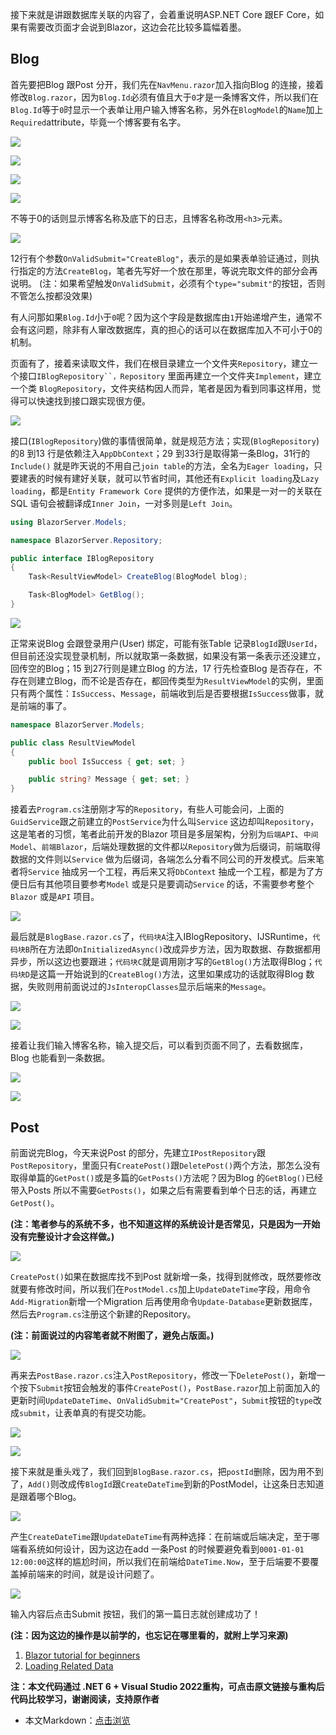 接下来就是讲跟数据库关联的内容了，会着重说明ASP.NET Core 跟EF Core，如果有需要改页面才会说到Blazor，这边会花比较多篇幅着墨。

## Blog

首先要把Blog 跟Post 分开，我们先在`NavMenu.razor`加入指向Blog 的连接，接着修改`Blog.razor`，因为`Blog.Id`必须有值且大于`0`才是一条博客文件，所以我们在`Blog.Id`等于`0`时显示一个表单让用户输入博客名称，另外在`BlogModel`的`Name`加上`Required`attribute，毕竟一个博客要有名字。

![](https://img1.dotnet9.com/2021/12/2601.png)

![](https://img1.dotnet9.com/2021/12/2602.png)

![](https://img1.dotnet9.com/2021/12/2603.png)

![](https://img1.dotnet9.com/2021/12/2604.png)

不等于0的话则显示博客名称及底下的日志，且博客名称改用`<h3>`元素。

![](https://img1.dotnet9.com/2021/12/2605.png)

12行有个参数`OnValidSubmit="CreateBlog"`，表示的是如果表单验证通过，则执行指定的方法`CreateBlog`，笔者先写好一个放在那里，等说完取文件的部分会再说明。
(注：如果希望触发`OnValidSubmit`，必须有个`type="submit"`的按钮，否则不管怎么按都没效果)

有人问那如果`Blog.Id`小于`0`呢？因为这个字段是数据库由`1`开始递增产生，通常不会有这问题，除非有人窜改数据库，真的担心的话可以在数据库加入不可小于0的机制。

页面有了，接着来读取文件，我们在根目录建立一个文件夹`Repository`，建立一个接口`IBlogRepository``，Repository` 里面再建立一个文件夹`Implement`，建立一个类 `BlogRepository`，文件夹结构因人而异，笔者是因为看到同事这样用，觉得可以快速找到接口跟实现很方便。

![](https://img1.dotnet9.com/2021/12/2606.png)

接口(`IBlogRepository`)做的事情很简单，就是规范方法；实现(`BlogRepository`)的8 到13 行是依赖注入`AppDbContext`；29 到33行是取得第一条Blog，31行的`Include()` 就是昨天说的不用自己`join table`的方法，全名为`Eager loading`，只要建表的时候有建好关联，就可以节省时间，其他还有`Explicit loading`及`Lazy loading`，都是`Entity Framework Core` 提供的方便作法，如果是一对一的关联在SQL 语句会被翻译成`Inner Join`，一对多则是`Left Join`。

```C#
using BlazorServer.Models;

namespace BlazorServer.Repository;

public interface IBlogRepository
{
	Task<ResultViewModel> CreateBlog(BlogModel blog);

	Task<BlogModel> GetBlog();
}
```

![](https://img1.dotnet9.com/2021/12/2607.png)

正常来说Blog 会跟登录用户(User) 绑定，可能有张Table 记录`BlogId`跟`UserId`，但目前还没实现登录机制，所以就取第一条数据，如果没有第一条表示还没建立，回传空的Blog；15 到27行则是建立Blog 的方法，17 行先检查Blog 是否存在，不存在则建立Blog，而不论是否存在，都回传类型为`ResultViewModel`的实例，里面只有两个属性：`IsSuccess`、`Message`，前端收到后是否要根据`IsSuccess`做事，就是前端的事了。

```C#
namespace BlazorServer.Models;

public class ResultViewModel
{
	public bool IsSuccess { get; set; }

	public string? Message { get; set; }
}
```

接着去`Program.cs`注册刚才写的`Repository`，有些人可能会问，上面的`GuidService`跟之前建立的`PostService`为什么叫`Service` 这边却叫`Repository`，这是笔者的习惯，笔者此前开发的Blazor 项目是多层架构，分别为`后端API`、`中间Model`、`前端Blazor`，后端处理数据的文件都以`Repository`做为后缀词，前端取得数据的文件则以`Service` 做为后缀词，各端怎么分看不同公司的开发模式。后来笔者将`Service` 抽成另一个工程，再后来又将`DbContext` 抽成一个工程，都是为了方便日后有其他项目要参考`Model` 或是只是要调动`Service` 的话，不需要参考整个`Blazor` 或是`API` 项目。

![](https://img1.dotnet9.com/2021/12/2608.png)

最后就是`BlogBase.razor.cs`了，`代码块A`注入IBlogRepository、IJSRuntime，`代码块B`所在方法即`OnInitializedAsync()`改成异步方法，因为取数据、存数据都用异步，所以这边也要跟进；`代码块C`就是调用刚才写的`GetBlog()`方法取得Blog；`代码块D`是这篇一开始说到的`CreateBlog()`方法，这里如果成功的话就取得Blog 数据，失败则用前面说过的`JsInteropClasses`显示后端来的`Message`。

![](https://img1.dotnet9.com/2021/12/2609.png)

![](https://img1.dotnet9.com/2021/12/2610.png)

接着让我们输入博客名称，输入提交后，可以看到页面不同了，去看数据库，Blog 也能看到一条数据。

![](https://img1.dotnet9.com/2021/12/2611.gif)

![](https://img1.dotnet9.com/2021/12/2612.png)

## Post

前面说完Blog，今天来说Post 的部分，先建立`IPostRepository`跟`PostRepository`，里面只有`CreatePost()`跟`DeletePost()`两个方法，那怎么没有取得单篇的`GetPost()`或是多篇的`GetPosts()`方法呢？因为Blog 的`GetBlog()`已经带入Posts 所以不需要`GetPosts()`，如果之后有需要看到单个日志的话，再建立`GetPost()`。

**(注：笔者参与的系统不多，也不知道这样的系统设计是否常见，只是因为一开始没有完整设计才会这样做。)**

![](https://img1.dotnet9.com/2021/12/2613.png)

`CreatePost()`如果在数据库找不到Post 就新增一条，找得到就修改，既然要修改就要有修改时间，所以我们在`PostModel.cs`加上`UpdateDateTime`字段，用命令`Add-Migration`新增一个Migration 后再使用命令`Update-Database`更新数据库，然后去`Program.cs`注册这个新建的Repository。

**(注：前面说过的内容笔者就不附图了，避免占版面。)**

![](https://img1.dotnet9.com/2021/12/2614.png)

再来去`PostBase.razor.cs`注入`PostRepository`，修改一下`DeletePost()`，新增一个按下`Submit`按钮会触发的事件`CreatePost()`，`PostBase.razor`加上前面加入的更新时间`UpdateDateTime`、`OnValidSubmit="CreatePost"`，`Submit`按钮的`type`改成`submit`，让表单真的有提交功能。

![](https://img1.dotnet9.com/2021/12/2615.png)

![](https://img1.dotnet9.com/2021/12/2616.png)

接下来就是重头戏了，我们回到`BlogBase.razor.cs`，把`postId`删除，因为用不到了，`Add()`则改成传`BlogId`跟`CreateDateTime`到新的PostModel，让这条日志知道是跟着哪个Blog。

![](https://img1.dotnet9.com/2021/12/2617.png)

产生`CreateDateTime`跟`UpdateDateTime`有两种选择：在前端或后端决定，至于哪端看系统如何设计，因为这边在add 一条Post 的时候要避免看到`0001-01-01 12:00:00`这样的尴尬时间，所以我们在前端给`DateTime.Now`，至于后端要不要覆盖掉前端来的时间，就是设计问题了。

![](https://img1.dotnet9.com/2021/12/2618.png)

输入内容后点击Submit 按钮，我们的第一篇日志就创建成功了！

**(注：因为这边的操作是以前学的，也忘记在哪里看的，就附上学习来源)**


1. [Blazor tutorial for beginners](https://www.youtube.com/playlist?list=PL6n9fhu94yhVowClAs8-6nYnfsOTma14P)
2. [Loading Related Data](https://docs.microsoft.com/en-us/ef/core/querying/related-data/)

**注：本文代码通过 .NET 6 + Visual Studio 2022重构，可点击原文链接与重构后代码比较学习，谢谢阅读，支持原作者**

- 本文Markdown：[点击浏览](https://github.com/dotnet9/Assets.Dotnet9/blob/main/2021/12/2021-12-19_01.md)